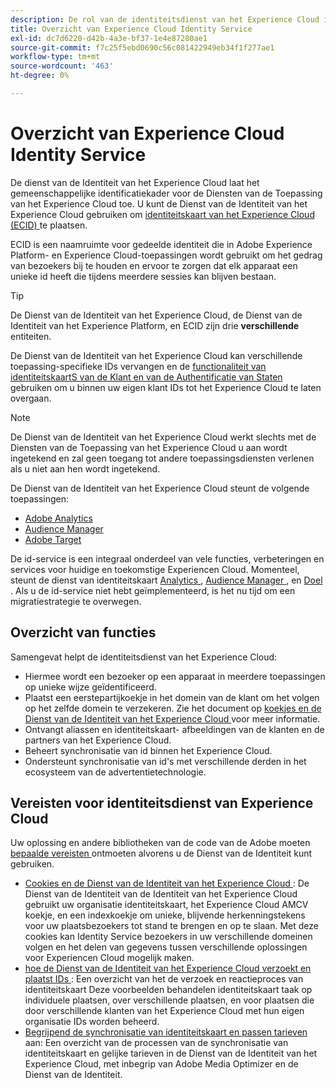 ```yaml
---
description: De rol van de identiteitsdienst van het Experience Cloud in Adobe Experience Cloud.
title: Overzicht van Experience Cloud Identity Service
exl-id: dc7d6220-d42b-4a3e-bf37-1e4e87280ae1
source-git-commit: f7c25f5ebd0690c56c081422949eb34f1f277ae1
workflow-type: tm+mt
source-wordcount: '463'
ht-degree: 0%

---
```


# Overzicht van Experience Cloud Identity Service

De dienst van de Identiteit van het Experience Cloud laat het gemeenschappelijke identificatiekader voor de Diensten van de Toepassing van het Experience Cloud toe. U kunt de Dienst van de Identiteit van het Experience Cloud gebruiken om [ identiteitskaart van het Experience Cloud (ECID) ](https://experienceleague.adobe.com/docs/experience-platform/identity/ecid.html?lang=nl-NL) te plaatsen.

ECID is een naamruimte voor gedeelde identiteit die in Adobe Experience Platform- en Experience Cloud-toepassingen wordt gebruikt om het gedrag van bezoekers bij te houden en ervoor te zorgen dat elk apparaat een unieke id heeft die tijdens meerdere sessies kan blijven bestaan.

>[!TIP]
>
>De Dienst van de Identiteit van het Experience Cloud, de Dienst van de Identiteit van het Experience Platform, en ECID zijn drie **verschillende** entiteiten.

De Dienst van de Identiteit van het Experience Cloud kan verschillende toepassing-specifieke IDs vervangen en de [ functionaliteit van identiteitskaartS van de Klant en van de Authentificatie van Staten ](/help/reference/authenticated-state.md) gebruiken om u binnen uw eigen klant IDs tot het Experience Cloud te laten overgaan.

>[!NOTE]
>
>De Dienst van de Identiteit van het Experience Cloud werkt slechts met de Diensten van de Toepassing van het Experience Cloud u aan wordt ingetekend en zal geen toegang tot andere toepassingsdiensten verlenen als u niet aan hen wordt ingetekend.

De Dienst van de Identiteit van het Experience Cloud steunt de volgende toepassingen:

* [ Adobe Analytics ](https://business.adobe.com/products/analytics/web-analytics.html)
* [Audience Manager](https://business.adobe.com/products/audience-manager/adobe-audience-manager.html)
* [ Adobe Target ](https://business.adobe.com/products/target/adobe-target.html)

De id-service is een integraal onderdeel van vele functies, verbeteringen en services voor huidige en toekomstige Experiencen Cloud. Momenteel, steunt de dienst van identiteitskaart [ Analytics ](http://www.adobe.com/marketing-cloud/web-analytics.html), [ Audience Manager ](http://www.adobe.com/marketing-cloud/data-management-platform.html), en [ Doel ](http://www.adobe.com/marketing-cloud/testing-targeting.html). Als u de id-service niet hebt geïmplementeerd, is het nu tijd om een migratiestrategie te overwegen.

## Overzicht van functies

Samengevat helpt de identiteitsdienst van het Experience Cloud:

* Hiermee wordt een bezoeker op een apparaat in meerdere toepassingen op unieke wijze geïdentificeerd.
* Plaatst een eerstepartijkoekje in het domein van de klant om het volgen op het zelfde domein te verzekeren. Zie het document op [ koekjes en de Dienst van de Identiteit van het Experience Cloud ](./cookies.md) voor meer informatie.
* Ontvangt aliassen en identiteitskaart- afbeeldingen van de klanten en de partners van het Experience Cloud.
* Beheert synchronisatie van id binnen het Experience Cloud.
* Ondersteunt synchronisatie van id&#39;s met verschillende derden in het ecosysteem van de advertentietechnologie.

## Vereisten voor identiteitsdienst van Experience Cloud

Uw oplossing en andere bibliotheken van de code van de Adobe moeten [ bepaalde vereisten ](/help/reference/requirements.md) ontmoeten alvorens u de Dienst van de Identiteit kunt gebruiken.

* [ Cookies en de Dienst van de Identiteit van het Experience Cloud ](cookies.md): De Dienst van de Identiteit van de Identiteit van het Experience Cloud gebruikt uw organisatie identiteitskaart, het Experience Cloud AMCV koekje, en een indexkoekje om unieke, blijvende herkenningstekens voor uw plaatsbezoekers tot stand te brengen en op te slaan. Met deze cookies kan Identity Service bezoekers in uw verschillende domeinen volgen en het delen van gegevens tussen verschillende oplossingen voor Experiencen Cloud mogelijk maken.
* [ hoe de Dienst van de Identiteit van het Experience Cloud verzoekt en plaatst IDs ](id-request.md): Een overzicht van het de verzoek en reactieproces van identiteitskaart Deze voorbeelden behandelen identiteitskaart taak op individuele plaatsen, over verschillende plaatsen, en voor plaatsen die door verschillende klanten van het Experience Cloud met hun eigen organisatie IDs worden beheerd.
* [ Begrijpend de synchronisatie van identiteitskaart en passen tarieven ](match-rates.md) aan: Een overzicht van de processen van de synchronisatie van identiteitskaart en gelijke tarieven in de Dienst van de Identiteit van het Experience Cloud, met inbegrip van Adobe Media Optimizer en de Dienst van de Identiteit.
